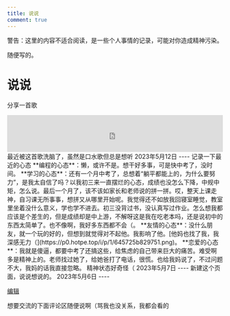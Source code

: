 ```yaml
---
title: 说说
comment: true
---
```


警告：这里的内容不适合阅读，是一些个人事情的记录，可能对你造成精神污染。

随便写的。

# 说说
分享一首歌

<iframe frameborder="no" border="0" marginwidth="0" marginheight="0" width=100% height=86 src="https://music.163.com/outchain/player?type=2&id=1951069525&auto=0&height=66"></iframe>
<br>
最近被这首歌洗脑了，虽然是口水歌但总是想听
2023年5月12日
----
记录一下最近的心态
**编程的心态**：懒，或许不是。想干好多事，可是快中考了，没时间。
**学习的心态**：还有一个月中考了，总想着“躺平都能上的，为什么要努力”，是我太自信了吗？以我初三来一直摆烂的心态，成绩也没怎么下降，中规中矩，怎么说。最后一个月了，该不该如家长和老师说的拼一拼。哎，整天上课走神，自习课无所事事，想拼又从哪里开始呢。我觉得还不如放我回寝室睡觉，教室里坐着没什么意义，学也学不进去。初三没背过书，没认真写过作业。怎么想我都应该是个差生的，但是成绩却是中上游，不解呀这是我在吃老本吗，还是说初中的东西太简单了。也不像啊，我好多东西都不会（。
**友情的心态**：没什么朋友，就一个玩的好的，但想到就觉得对不起他。我影响了他。[他妈也找了我，我深感无力（](https://p0.hotpe.top/i/p/1/645725b829751.png)。
**恋爱的心态**：我就是傻逼，都要中考了还搞这些，给焦虑的自己带来巨大的痛苦。难受啊多是精神上的。老师找过她了，给她爸打了电话，很慌。也给我妈说了，不过问题不大，我妈的话我直接忽略。
精神状态好奇怪（
2023年5月7日
----
新建这个页面，说说想说的。 
2023年5月6日
----


[编辑](https://github.com/VirtualHotBar/Blog-hexo/edit/main/source/say/index.md)

想要交流的下面评论区随便说啊（骂我也没关系，我都会看的

